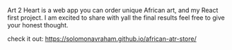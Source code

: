 Art 2 Heart is a web app you can order unique African art, and my  React first project.
I am excited to share with yall the final results feel free to give your honest thought.


check it out:
https://solomonavraham.github.io/african-atr-store/

